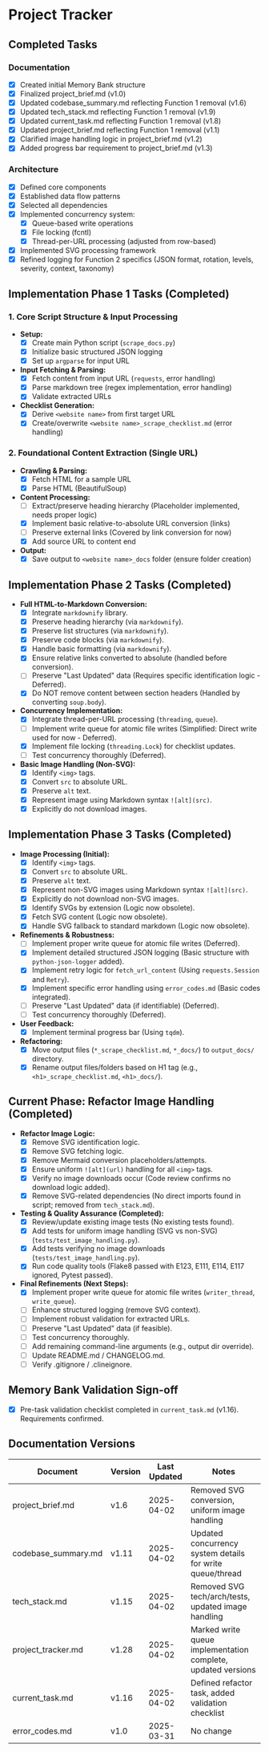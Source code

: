 # Project Tracker

## Completed Tasks

### Documentation

- [x] Created initial Memory Bank structure
- [x] Finalized project_brief.md (v1.0)
- [x] Updated codebase_summary.md reflecting Function 1 removal (v1.6)
- [x] Updated tech_stack.md reflecting Function 1 removal (v1.9)
- [x] Updated current_task.md reflecting Function 1 removal (v1.8)
- [x] Updated project_brief.md reflecting Function 1 removal (v1.1)
- [x] Clarified image handling logic in project_brief.md (v1.2)
- [x] Added progress bar requirement to project_brief.md (v1.3)

### Architecture

- [x] Defined core components
- [x] Established data flow patterns
- [x] Selected all dependencies
- [x] Implemented concurrency system:
  - [x] Queue-based write operations
  - [x] File locking (fcntl)
  - [x] Thread-per-URL processing (adjusted from row-based)
- [x] Implemented SVG processing framework
- [x] Refined logging for Function 2 specifics (JSON format, rotation, levels, severity, context, taxonomy)

## Implementation Phase 1 Tasks (Completed)

### 1. Core Script Structure & Input Processing

- **Setup:**
  - [x] Create main Python script (`scrape_docs.py`)
  - [x] Initialize basic structured JSON logging
  - [x] Set up `argparse` for input URL
- **Input Fetching & Parsing:**
  - [x] Fetch content from input URL (`requests`, error handling)
  - [x] Parse markdown tree (regex implementation, error handling)
  - [x] Validate extracted URLs
- **Checklist Generation:**
  - [x] Derive `<website name>` from first target URL
  - [x] Create/overwrite `<website name>_scrape_checklist.md` (error handling)

### 2. Foundational Content Extraction (Single URL)

- **Crawling & Parsing:**
  - [x] Fetch HTML for a sample URL
  - [x] Parse HTML (BeautifulSoup)
- **Content Processing:**
  - [ ] Extract/preserve heading hierarchy (Placeholder implemented, needs proper logic)
  - [x] Implement basic relative-to-absolute URL conversion (links)
  - [ ] Preserve external links (Covered by link conversion for now)
  - [x] Add source URL to content end
- **Output:**
  - [x] Save output to `<website name>_docs` folder (ensure folder creation)

## Implementation Phase 2 Tasks (Completed)

- **Full HTML-to-Markdown Conversion:**
  - [x] Integrate `markdownify` library.
  - [x] Preserve heading hierarchy (via `markdownify`).
  - [x] Preserve list structures (via `markdownify`).
  - [x] Preserve code blocks (via `markdownify`).
  - [x] Handle basic formatting (via `markdownify`).
  - [x] Ensure relative links converted to absolute (handled before conversion).
  - [ ] Preserve "Last Updated" data (Requires specific identification logic - Deferred).
  - [x] Do NOT remove content between section headers (Handled by converting `soup.body`).
- **Concurrency Implementation:**
  - [x] Integrate thread-per-URL processing (`threading`, `queue`).
  - [ ] Implement write queue for atomic file writes (Simplified: Direct write used for now - Deferred).
  - [x] Implement file locking (`threading.Lock`) for checklist updates.
  - [ ] Test concurrency thoroughly (Deferred).
- **Basic Image Handling (Non-SVG):**
  - [x] Identify `<img>` tags.
  - [x] Convert `src` to absolute URL.
  - [x] Preserve `alt` text.
  - [x] Represent image using Markdown syntax `![alt](src)`.
  - [x] Explicitly do not download images.

## Implementation Phase 3 Tasks (Completed)

- **Image Processing (Initial):**
  - [x] Identify `<img>` tags.
  - [x] Convert `src` to absolute URL.
  - [x] Preserve `alt` text.
  - [x] Represent non-SVG images using Markdown syntax `![alt](src)`.
  - [x] Explicitly do not download non-SVG images.
  - [x] Identify SVGs by extension (Logic now obsolete).
  - [x] Fetch SVG content (Logic now obsolete).
  - [x] Handle SVG fallback to standard markdown (Logic now obsolete).
- **Refinements & Robustness:**
  - [ ] Implement proper write queue for atomic file writes (Deferred).
  - [x] Implement detailed structured JSON logging (Basic structure with `python-json-logger` added).
  - [x] Implement retry logic for `fetch_url_content` (Using `requests.Session` and `Retry`).
  - [x] Implement specific error handling using `error_codes.md` (Basic codes integrated).
  - [ ] Preserve "Last Updated" data (if identifiable) (Deferred).
  - [ ] Test concurrency thoroughly (Deferred).
- **User Feedback:**
  - [x] Implement terminal progress bar (Using `tqdm`).
- **Refactoring:**
  - [x] Move output files (`*_scrape_checklist.md`, `*_docs/`) to `output_docs/` directory.
  - [x] Rename output files/folders based on H1 tag (e.g., `<h1>_scrape_checklist.md`, `<h1>_docs/`).

## Current Phase: Refactor Image Handling (Completed)

- **Refactor Image Logic:**
  - [x] Remove SVG identification logic.
  - [x] Remove SVG fetching logic.
  - [x] Remove Mermaid conversion placeholders/attempts.
  - [x] Ensure uniform `![alt](url)` handling for all `<img>` tags.
  - [x] Verify no image downloads occur (Code review confirms no download logic added).
  - [x] Remove SVG-related dependencies (No direct imports found in script; removed from `tech_stack.md`).
- **Testing & Quality Assurance (Completed):**
  - [x] Review/update existing image tests (No existing tests found).
  - [x] Add tests for uniform image handling (SVG vs non-SVG) (`tests/test_image_handling.py`).
  - [x] Add tests verifying no image downloads (`tests/test_image_handling.py`).
  - [x] Run code quality tools (Flake8 passed with E123, E111, E114, E117 ignored, Pytest passed).
- **Final Refinements (Next Steps):**
  - [x] Implement proper write queue for atomic file writes (`writer_thread`, `write_queue`).
  - [ ] Enhance structured logging (remove SVG context).
  - [ ] Implement robust validation for extracted URLs.
  - [ ] Preserve "Last Updated" data (if feasible).
  - [ ] Test concurrency thoroughly.
  - [ ] Add remaining command-line arguments (e.g., output dir override).
  - [ ] Update README.md / CHANGELOG.md.
  - [ ] Verify .gitignore / .clineignore.

## Memory Bank Validation Sign-off

- [x] Pre-task validation checklist completed in `current_task.md` (v1.16). Requirements confirmed.

## Documentation Versions

| Document            | Version | Last Updated | Notes                                                        |
| ------------------- | ------- | ------------ | ------------------------------------------------------------ |
| project_brief.md    | v1.6    | 2025-04-02   | Removed SVG conversion, uniform image handling               |
| codebase_summary.md | v1.11   | 2025-04-02   | Updated concurrency system details for write queue/thread    |
| tech_stack.md       | v1.15   | 2025-04-02   | Removed SVG tech/arch/tests, updated image handling          |
| project_tracker.md  | v1.28   | 2025-04-02   | Marked write queue implementation complete, updated versions |
| current_task.md     | v1.16   | 2025-04-02   | Defined refactor task, added validation checklist            |
| error_codes.md      | v1.0    | 2025-03-31   | No change                                                    |
